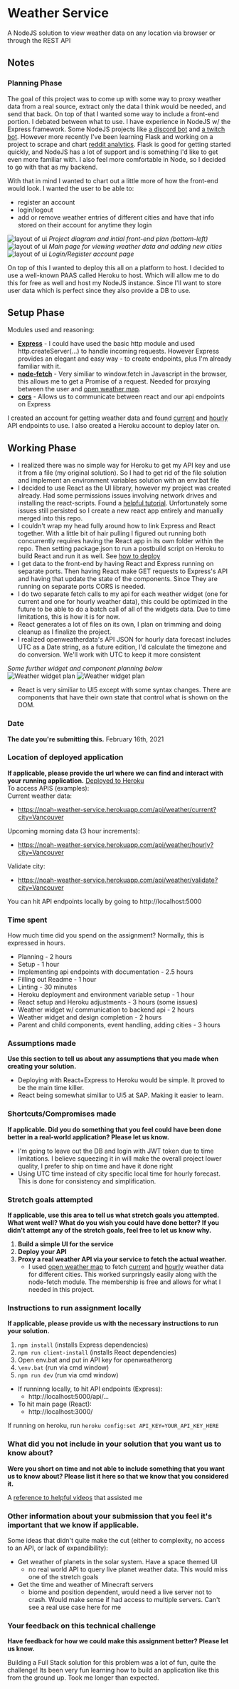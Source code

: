 # Weather Service
A NodeJS solution to view weather data on any location via browser or through the REST API

## Notes
### Planning Phase
The goal of this project was to come up with some way to proxy weather data from a real source, extract only the data I think would be needed, and send that back. On top of that I wanted some way to include a front-end portion.
I debated between what to use. I have experience in NodeJS w/ the Express framework. Some NodeJS projects like [a discord bot](https://github.com/duecknoah/basic_bot) and [a twitch bot](https://github.com/duecknoah/tmi_bots). However more recently I've been learning Flask and working on a project to scrape and chart [reddit analytics](https://github.com/wilshum/Reddit-Analytics). Flask is good for getting started quickly, and NodeJS has a lot of support and is something I'd like to get even more familiar with. I also feel more comfortable in Node, so I decided to go with that as my backend.

With that in mind I wanted to chart out a little more of how the front-end would look. I wanted the user to be able to:
- register an account
- login/logout
- add or remove weather entries of different cities and have that info stored on their account for anytime they login

![layout of ui](images/planning1.jpg)
*Project diagram and intial front-end plan (bottom-left)*
![layout of ui](images/planning2.jpg)
*Main page for viewing weather data and adding new cities*
![layout of ui](images/planning3.jpg)
*Login/Register account page*

On top of this I wanted to deploy this all on a platform to host. I decided to use a well-known PAAS called Heroku to host. Which will allow me to do this for free as well and host my NodeJS instance. Since I'll want to store user data which is perfect since they also provide a DB to use.

## Setup Phase
Modules used and reasoning:
- [**Express**](https://www.npmjs.com/package/express) - I could have used the basic http module and used http.createServer(...) to handle incoming requests. However Express provides an elegant and easy way - to create endpoints, plus I'm already familiar with it.
- [**node-fetch**](https://www.npmjs.com/package/node-fetch) - Very similiar to window.fetch in Javascript in the browser, this allows me to get a Promise of a request. Needed for proxying between the user and [open weather map](https://openweathermap.org/).
- [**cors**](https://www.npmjs.com/package/cors) - Allows us to communicate between react and our api endpoints on Express

I created an account for getting weather data and found [current](https://openweathermap.org/current) and [hourly](https://openweathermap.org/forecast5) API endpoints to use. I also created a Heroku account to deploy later on.

## Working Phase
- I realized there was no simple way for Heroku to get my API key and use it from a file (my original solution). So I had to get rid of the file solution and implement an environment variables solution with an env.bat file
- I decided to use React as the UI library, however my project was created already. Had some permissions issues involving network drives and installing the react-scripts. Found a [helpful tutorial](https://medium.com/@fredrikanderzon/adding-create-react-app-scripts-to-an-existing-project-207cfe3cd190). Unfortunately some issues still persisted so I create a new react app entirely and manually merged into this repo.
- I couldn't wrap my head fully around how to link Express and React together. With a little bit of hair pulling I figured out running both concurrently requires having the React app in its own folder within the repo. Then setting package.json to run a postbuild script on Heroku to build React and run it as well. See [how to deploy](https://daveceddia.com/deploy-react-express-app-heroku/#:~:text=Now%20start%20up%20the%20React,the%20whole%20thing%20to%20Heroku.)
- I get data to the front-end by having React and Express running on separate ports. Then having React make GET requests to Express's API and having that update the state of the components. Since They are running on separate ports CORS is needed.
- I do two separate fetch calls to my api for each weather widget (one for current and one for hourly weather data), this could be optimized in the future to be able to do a batch call of all of the widgets data. Due to time limitations, this is how it is for now.
- React generates a lot of files on its own, I plan on trimming and doing cleanup as I finalize the project.
- I realized openweatherdata's API JSON for hourly data forecast includes UTC as a Date string, as a future edition, I'd calculate the timezone and do conversion. We'll work with UTC to keep it more consistent

*Some further widget and component planning below*
![Weather widget plan](/images/planning4.jpg)
![Weather widget plan](/images/planning5.jpg)

- React is very similiar to UI5 except with some syntax changes. There are components that have their own state that control what is shown on the DOM.
### Date
**The date you're submitting this.**
February 16th, 2021

### Location of deployed application
**If applicable, please provide the url where we can find and interact with your running application.**
[Deployed to Heroku](https://noah-weather-service.herokuapp.com/) <br />
To access APIS (examples): <br />
Current weather data:
- https://noah-weather-service.herokuapp.com/api/weather/current?city=Vancouver

Upcoming morning data (3 hour increments):
- https://noah-weather-service.herokuapp.com/api/weather/hourly?city=Vancouver

Validate city:
- https://noah-weather-service.herokuapp.com/api/weather/validate?city=Vancouver

You can hit API endpoints locally by going to http://localhost:5000
### Time spent
How much time did you spend on the assignment? Normally, this is expressed in hours.

- Planning - 2 hours
- Setup - 1 hour
- Implementing api endpoints with documentation - 2.5 hours
- Filling out Readme - 1 hour
- Linting - 30 minutes
- Heroku deployment and environment variable setup - 1 hour
- React setup and Heroku adjustments - 3 hours (some issues)
- Weather widget w/ communication to backend api - 2 hours
- Weather widget and design completion - 2 hours
- Parent and child components, event handling, adding cities - 3 hours

### Assumptions made
**Use this section to tell us about any assumptions that you made when creating your solution.**
- Deploying with React+Express to Heroku would be simple. It proved to be the main time killer.
- React being somewhat similiar to UI5 at SAP. Making it easier to learn.

### Shortcuts/Compromises made
**If applicable. Did you do something that you feel could have been done better in a real-world application? Please let us know.**
- I'm going to leave out the DB and login with JWT token due to time limitations. I believe squeezing it in will make the overall project lower quality, I prefer to ship on time and have it done right
- Using UTC time instead of city specific local time for hourly forecast. This is done for consistency and simplification.

### Stretch goals attempted
**If applicable, use this area to tell us what stretch goals you attempted. What went well? What do you wish you
could have done better? If you didn't attempt any of the stretch goals, feel free to let us know why.**

1. **Build a simple UI for the service**
2. **Deploy your API**
3. **Proxy a real weather API via your service to fetch the actual weather.**
     - I used [open weather map](https://openweathermap.org/) to fetch [current](https://openweathermap.org/current) and [hourly](https://openweathermap.org/forecast5) weather data for different cities. This worked surpringsly easily along with the node-fetch module. The membership is free and allows for what I needed in this project.

### Instructions to run assignment locally
**If applicable, please provide us with the necessary instructions to run your solution.**
1. `npm install` (installs Express dependencies)
2. `npm run client-install` (installs React dependencies)
3. Open env.bat and put in API key for openweatherorg
4. `\env.bat` (run via cmd window)
5. `npm run dev` (run via cmd window)

- If runninng locally, to hit API endpoints (Express):
   - http://localhost:5000/api/...
- To hit main page (React):
  - http://localhost:3000/


If running on heroku, run `heroku config:set API_KEY=YOUR_API_KEY_HERE`

### What did you not include in your solution that you want us to know about?
**Were you short on time and not able to include something that you want us to know
about? Please list it here so that we know that you considered it.**

A [reference to helpful videos](https://www.youtube.com/playlist?list=PLK1RhMgTzsChttnZgT0ck_fbK3_iW9nBg) that assisted me

### Other information about your submission that you feel it's important that we know if applicable.
Some ideas that didn't quite make the cut (either to complexity, no access to an API, or lack of expandibility):
- Get weather of planets in the solar system. Have a space themed UI
  - no real world API to query live planet weather data. This would miss one of the stretch goals
- Get the time and weather of Minecraft servers
  - biome and position dependent, would need a live server not to crash. Would make sense if had access to multiple servers. Can't see a real use case here for me

### Your feedback on this technical challenge
**Have feedback for how we could make this assignment better? Please let us know.**

Building a Full Stack solution for this problem was a lot of fun, quite the challenge! Its been very fun learning how to build an application like this from the ground up. Took me longer than expected.
